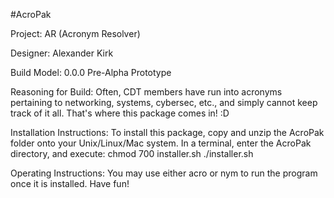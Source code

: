 #AcroPak

Project:			AR (Acronym Resolver)

Designer:			Alexander Kirk

Build Model:			0.0.0 Pre-Alpha Prototype

Reasoning for Build:		Often, CDT members have run into acronyms pertaining to networking, systems, cybersec, etc., 
				and simply cannot keep track of it all.  That's where this package comes in!  :D

Installation Instructions:	To install this package, copy and unzip the AcroPak folder onto your Unix/Linux/Mac system.
				In a terminal, enter the AcroPak directory, and execute:
					chmod 700 installer.sh
					./installer.sh

Operating Instructions:		You may use either acro or nym to run the program once it is installed.
				Have fun!

